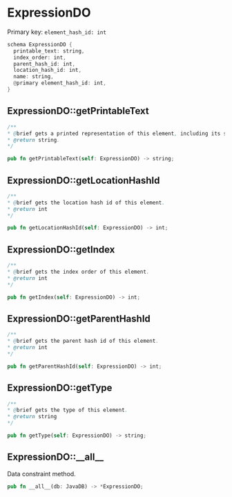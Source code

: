 # ExpressionDO

Primary key: `element_hash_id: int`

```rust
schema ExpressionDO {
  printable_text: string,
  index_order: int,
  parent_hash_id: int,
  location_hash_id: int,
  name: string,
  @primary element_hash_id: int,
}
```
## ExpressionDO::getPrintableText

```java
/**
* @brief gets a printed representation of this element, including its structure where applicable.
* @return string.
*/
```
```rust
pub fn getPrintableText(self: ExpressionDO) -> string;
```
## ExpressionDO::getLocationHashId

```java
/**
* @brief gets the location hash id of this element.
* @return int
*/
```
```rust
pub fn getLocationHashId(self: ExpressionDO) -> int;
```
## ExpressionDO::getIndex

```java
/**
* @brief gets the index order of this element.
* @return int
*/
```
```rust
pub fn getIndex(self: ExpressionDO) -> int;
```
## ExpressionDO::getParentHashId

```java
/**
* @brief gets the parent hash id of this element.
* @return int
*/
```
```rust
pub fn getParentHashId(self: ExpressionDO) -> int;
```
## ExpressionDO::getType

```java
/**
* @brief gets the type of this element.
* @return string
*/
```
```rust
pub fn getType(self: ExpressionDO) -> string;
```
## ExpressionDO::\_\_all\_\_

Data constraint method.

```rust
pub fn __all__(db: JavaDB) -> *ExpressionDO;
```

